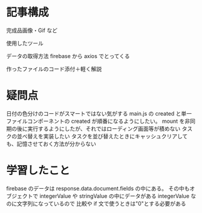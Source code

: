 # 記事構成

完成品画像・Gif など

使用したツール

データの取得方法
firebase から axios でとってくる

作ったファイルのコード添付＋軽く解説

# 疑問点

日付の色分けのコードがスマートではない気がする
main.js の created と単一ファイルコンポーネントの created が順番になるようにしたい。
mount を非同期の後に実行するようにしたが、それではローディング画面等が積めない
タスクの並べ替えを実装したい
タスクを並び替えたときにキャッシュクリアしても、記憶させておく方法が分からない

# 学習したこと

firebase のデータは response.data.document.fields の中にある。
その中もオブジェクトで integerValue や stringValue の中にデータがある
integerValue なのに文字列になっているので 比較や if 文で使うときは"0"とする必要がある
